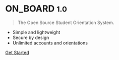 <!-- _coverpage.md -->

# ON_BOARD <small>1.0</small>

> The Open Source Student Orientation System.

- Simple and lightweight
- Secure by design
- Unlimited accounts and orientations

[Get Started](#getting-started)